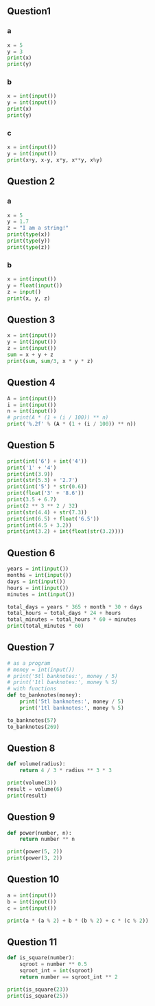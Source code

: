 ## Question1

### a

```python
x = 5
y = 3
print(x)
print(y)
```

### b

```python
x = int(input())
y = int(input())
print(x)
print(y)
```

### c

```python
x = int(input())
y = int(input())
print(x+y, x-y, x*y, x**y, x%y)
```

## Question 2

### a

```python
x = 5
y = 1.7
z = "I am a string!"
print(type(x))
print(type(y))
print(type(z))
```

### b

```python
x = int(input())
y = float(input())
z = input()
print(x, y, z)
```

## Question 3

```python
x = int(input())
y = int(input())
z = int(input())
sum = x + y + z
print(sum, sum/3, x * y * z) 
```

## Question 4

```python
A = int(input())
i = int(input())
n = int(input())
# print(A * (1 + (i / 100)) ** n)
print('%.2f' % (A * (1 + (i / 100)) ** n))
```

## Question 5

```python
print(int('6') + int('4'))
print('1' + '4')
print(int(3.9))
print(str(5.3) + '2.7')
print(int('5') * str(0.6))
print(float('3' + '8.6'))
print(3.5 + 6.7)
print(2 ** 3 ** 2 / 32)
print(str(4.4) + str(7.3))
print(int(6.5) + float('6.5'))
print(int(4.5 + 3.2))
print(int(3.2) + int(float(str(3.2))))
```

## Question 6

```python
years = int(input())
months = int(input())
days = int(input()) 
hours = int(input())
minutes = int(input())

total_days = years * 365 + month * 30 + days
total_hours = total_days * 24 + hours
total_minutes = total_hours * 60 + minutes
print(total_minutes * 60)
```

## Question 7

```python
# as a program
# money = int(input())
# print('5tl banknotes:', money / 5)
# print('1tl banknotes:', money % 5)
# with functions
def to_banknotes(money):
    print('5tl banknotes:', money / 5)
	print('1tl banknotes:', money % 5)

to_banknotes(57)
to_banknotes(269)
```

## Question 8

```python
def volume(radius):
    return 4 / 3 * radius ** 3 * 3

print(volume(3))
result = volume(6)
print(result)
```

## Question 9

```python
def power(number, n):
    return number ** n

print(power(5, 2))
print(power(3, 2))
```

## Question 10

```python
a = int(input())
b = int(input())
c = int(input())

print(a * (a % 2) + b * (b % 2) + c * (c % 2))
```

## Question 11

```python
def is_square(number):
    sqroot = number ** 0.5
    sqroot_int = int(sqroot)
    return number == sqroot_int ** 2

print(is_square(23))
print(is_square(25))
```

